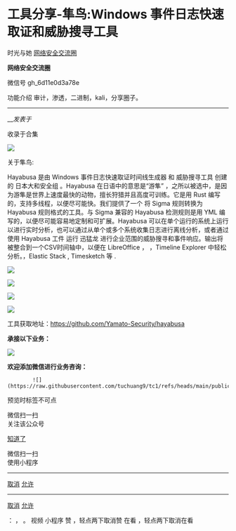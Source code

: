 #  工具分享-隼鸟:Windows 事件日志快速取证和威胁搜寻工具

时光与她  [ 网络安全交流圈 ](javascript:void\(0\);)

**网络安全交流圈** ![]()

微信号 gh_6d11e0d3a78e

功能介绍 审计，渗透，二进制，kali，分享圈子。

____

___发表于_

收录于合集

![](https://raw.githubusercontent.com/tuchuang9/tc1/refs/heads/main/public/20230617194440.png)

关于隼鸟:

Hayabusa 是由 Windows 事件日志快速取证时间线生成器 和 威胁搜寻工具 创建的 日本大和安全组 。Hayabusa 在日语中的意思是“游隼”
，之所以被选中，是因为游隼是世界上速度最快的动物，擅长狩猎并且高度可训练。它是用 Rust 编写的，支持多线程，以便尽可能快。我们提供了一个 将 Sigma
规则转换为 Hayabusa 规则格式的工具。与 Sigma 兼容的 Hayabusa 检测规则是用 YML
编写的，以便尽可能容易地定制和可扩展。Hayabusa
可以在单个运行的系统上运行以进行实时分析，也可以通过从单个或多个系统收集日志进行离线分析，或者通过使用 Hayabusa 工件 运行 迅猛龙
进行企业范围的威胁搜寻和事件响应。输出将被整合到一个CSV时间轴中，以便在 LibreOffice ， ，Timeline Explorer
中轻松分析。，Elastic Stack , Timesketch 等 .  

![](https://raw.githubusercontent.com/tuchuang9/tc1/refs/heads/main/public/20230617194441.png)

![](https://raw.githubusercontent.com/tuchuang9/tc1/refs/heads/main/public/20230617194442.png)

![](https://raw.githubusercontent.com/tuchuang9/tc1/refs/heads/main/public/20230617194444.png)

![](https://raw.githubusercontent.com/tuchuang9/tc1/refs/heads/main/public/20230617194445.png)

工具获取地址：https://github.com/Yamato-Security/hayabusa

 **承接以下业务：**

![](https://raw.githubusercontent.com/tuchuang9/tc1/refs/heads/main/public/20230617194446.png)  

 **欢迎添加微信进行业务咨询：**

            ![](https://raw.githubusercontent.com/tuchuang9/tc1/refs/heads/main/public/20230617194447.png)

  

  

  

  

预览时标签不可点

微信扫一扫  
关注该公众号

[知道了](javascript:;)

微信扫一扫  
使用小程序

****

[取消](javascript:void\(0\);) [允许](javascript:void\(0\);)

****

[取消](javascript:void\(0\);) [允许](javascript:void\(0\);)

： ， 。   视频 小程序 赞 ，轻点两下取消赞 在看 ，轻点两下取消在看

